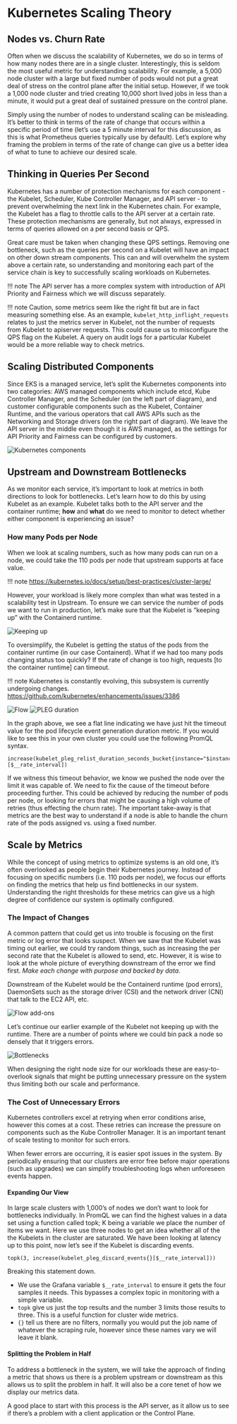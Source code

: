 # Kubernetes Scaling Theory

## Nodes vs. Churn Rate
Often when we discuss the scalability of Kubernetes, we do so in terms of how many nodes there are in a single cluster. Interestingly, this is seldom the most useful metric for understanding scalability. For example, a 5,000 node cluster with a large but fixed number of pods would not put a great deal of stress on the control plane after the initial setup. However, if we took a 1,000 node cluster and tried creating 10,000 short lived jobs in less than a minute, it would put a great deal of sustained pressure on the control plane. 

Simply using the number of nodes to understand scaling can be misleading. It’s better to think in terms of the rate of change that occurs within a specific period of time (let’s use a 5 minute interval for this discussion, as this is what Prometheus queries typically use by default). Let’s explore why framing the problem in terms of the rate of change can give us a better idea of what to tune to achieve our desired scale. 

## Thinking in Queries Per Second
Kubernetes has a number of protection mechanisms for each component - the Kubelet, Scheduler, Kube Controller Manager, and API server - to prevent overwhelming the next link in the Kubernetes chain. For example, the Kubelet has a flag to throttle calls to the API server at a certain rate. These protection mechanisms are generally, but not always, expressed in terms of queries allowed on a per second basis or QPS. 

Great care must be taken when changing these QPS settings. Removing one bottleneck, such as the queries per second on a Kubelet will have an impact on other down stream components. This can and will overwhelm the system above a certain rate, so understanding and monitoring each part of the service chain is key to successfully scaling workloads on Kubernetes.

!!! note 
    The API server has a more complex system with introduction of API Priority and Fairness which we will discuss separately.

!!! note 
    Caution, some metrics seem like the right fit but are in fact measuring something else. As an example, `kubelet_http_inflight_requests` relates to just the metrics server in Kubelet, not the number of requests from Kubelet to apiserver requests. This could cause us to misconfigure the QPS flag on the Kubelet. A query on audit logs for a particular Kubelet would be a more reliable way to check metrics.

## Scaling Distributed Components
Since EKS is a managed service, let’s split the Kubernetes components into two categories: AWS managed components which include etcd, Kube Controller Manager, and the Scheduler (on the left part of diagram), and customer configurable components such as the Kubelet, Container Runtime, and the various operators that call AWS APIs such as the Networking and Storage drivers (on the right part of diagram). We leave the API server in the middle even though it is AWS managed, as the settings for API Priority and Fairness can be configured by customers. 

![Kubernetes components](../images/k8s-components.png)

## Upstream and Downstream Bottlenecks
As we monitor each service, it’s important to look at metrics in both directions to look for bottlenecks. Let’s learn how to do this by using Kubelet as an example. Kubelet talks both to the API server and the container runtime; **how** and **what** do we need to monitor to detect whether either component is experiencing an issue?

### How many Pods per Node
When we look at scaling numbers, such as how many pods can run on a node, we could take the 110 pods per node that upstream supports at face value. 

!!! note
    https://kubernetes.io/docs/setup/best-practices/cluster-large/

However, your workload is likely more complex than what was tested in a scalability test in Upstream. To ensure we can service the number of pods we want to run in production, let’s make sure that the Kubelet is “keeping up” with the Containerd runtime. 

![Keeping up](../images/keeping-up.png)

To oversimplify, the Kubelet is getting the status of the pods from the container runtime (in our case Containerd). What if we had too many pods changing status too quickly? If the rate of change is too high, requests [to the container runtime] can timeout.

!!! note 
    Kubernetes is constantly evolving, this subsystem is currently undergoing changes. https://github.com/kubernetes/enhancements/issues/3386

![Flow](../images/flow.png)
![PLEG duration](../images/PLEG-duration.png)

In the graph above, we see a flat line indicating we have just hit the timeout value for the pod lifecycle event generation duration metric. If you would like to see this in your own cluster you could use the following PromQL syntax.

```
increase(kubelet_pleg_relist_duration_seconds_bucket{instance="$instance"}[$__rate_interval])
```

If we witness this timeout behavior, we know we pushed the node over the limit it was capable of. We need to fix the cause of the timeout before proceeding further. This could be achieved by reducing the number of pods per node, or looking for errors that might be causing a high volume of retries (thus effecting the churn rate). The important take-away is that metrics are the best way to understand if a node is able to handle the churn rate of the pods assigned vs. using a fixed number. 

## Scale by Metrics
While the concept of using metrics to optimize systems is an old one, it’s often overlooked as people begin their Kubernetes journey. Instead of focusing on specific numbers (i.e. 110 pods per node), we focus our efforts on finding the metrics that help us find bottlenecks in our system. Understanding the right thresholds for these metrics can give us a high degree of confidence our system is optimally configured.  

### The Impact of Changes
A common pattern that could get us into trouble is focusing on the first metric or log error that looks suspect. When we saw that the Kubelet was timing out earlier, we could try random things, such as increasing the per second rate that the Kubelet is allowed to send, etc. However, it is wise to look at the whole picture of everything downstream of the error we find first. *Make each change with purpose and backed by data*.

Downstream of the Kubelet would be the Containerd runtime (pod errors), DaemonSets such as the storage driver (CSI) and the network driver (CNI) that talk to the EC2 API, etc. 

![Flow add-ons](../images/flow-addons.png)

Let’s continue our earlier example of the Kubelet not keeping up with the runtime. There are a number of points where we could bin pack a node so densely that it triggers errors. 

![Bottlenecks](../images/bottlenecks.png)

When designing the right node size for our workloads these are easy-to-overlook signals that might be putting unnecessary pressure on the system thus limiting both our scale and performance.

### The Cost of Unnecessary Errors

Kubernetes controllers excel at retrying when error conditions arise, however this comes at a cost. These retries can increase the pressure on components such as the Kube Controller Manager. It is an important tenant of scale testing to monitor for such errors. 

When fewer errors are occurring, it is easier spot issues in the system. By periodically ensuring that our clusters are error free before major operations (such as upgrades) we can simplify troubleshooting logs when unforeseen events happen.

#### Expanding Our View

In large scale clusters with 1,000’s of nodes we don’t want to look for bottlenecks individually. In PromQL we can find the highest values in a data set using a function called topk; K being a variable we place the number of items we want. Here we use three nodes to get an idea whether all of the the Kubelets in the cluster are saturated. We have been looking at latency up to this point, now let’s see if the Kubelet is discarding events. 

```
topk(3, increase(kubelet_pleg_discard_events{}[$__rate_interval]))
```

Breaking this statement down. 

* We use the Grafana variable `$__rate_interval` to ensure it gets the four samples it needs. This bypasses a complex topic in monitoring with a simple variable. 
* `topk` give us just the top results and the number 3 limits those results to three. This is a useful function for cluster wide metrics.
* `{}` tell us there are no filters, normally you would put the job name of whatever the scraping rule, however since these names vary we will leave it blank. 

#### Splitting the Problem in Half

To address a bottleneck in the system, we will take the approach of finding a metric that shows us there is a problem upstream or downstream as this allows us to split the problem in half. It will also be a core tenet of how we display our metrics data. 

A good place to start with this process is the API server, as it allow us to see if there’s a problem with a client application or the Control Plane.